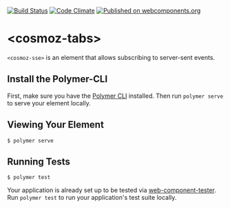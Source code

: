 [![Build Status](https://travis-ci.com/Neovici/cosmoz-sse.svg?branch=master)](https://travis-ci.com/Neovici/cosmoz-sse)
[![Code Climate](https://codeclimate.com/github/codeclimate/codeclimate/badges/gpa.svg)](https://codeclimate.com/github/Neovici/cosmoz-sse)
[![Published on webcomponents.org](https://img.shields.io/badge/webcomponents.org-published-blue.svg)](https://www.webcomponents.org/element/Neovici/cosmoz-sse)

# &lt;cosmoz-tabs&gt;

`<cosmoz-sse>` is an element that allows subscribing to server-sent events.

## Install the Polymer-CLI

First, make sure you have the [Polymer CLI](https://www.npmjs.com/package/polymer-cli) installed. Then run `polymer serve` to serve your element locally.

## Viewing Your Element

```
$ polymer serve
```

## Running Tests

```
$ polymer test
```

Your application is already set up to be tested via [web-component-tester](https://github.com/Polymer/web-component-tester). Run `polymer test` to run your application's test suite locally.
